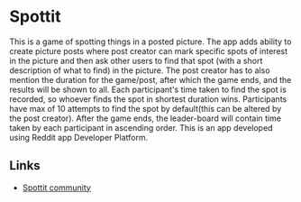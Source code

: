 # Spottit
This is a game of spotting things in a posted picture. The app adds ability to create picture posts where post creator can mark specific spots of interest in the picture and then ask other users to find that spot (with a short description of what to find) in the picture. The post creator has to also mention the duration for the game/post, after which the game ends, and the results will be shown to all. Each participant's time taken to find the spot is recorded, so whoever finds the spot in shortest duration wins. Participants have max of 10 attempts to find the spot by default(this can be altered by the post creator). After the game ends, the leader-board will contain time taken by each participant in ascending order. This is an app developed using Reddit app Developer Platform.

## Links
- [Spottit community](https://www.reddit.com/r/Spottit/)
